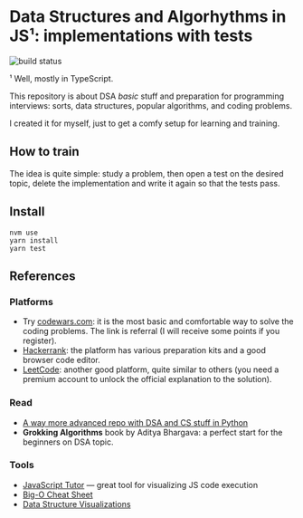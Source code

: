 # Data Structures and Algorhythms in JS¹: implementations with tests

![build status](https://github.com/8kto/js-tests/actions/workflows/main.yml/badge.svg)


¹ Well, mostly in TypeScript.

This repository is about DSA _basic_ stuff and preparation for programming interviews:
sorts, data structures, popular algorithms, and coding problems.

I created it for myself, just to get a comfy setup for learning and training.


## How to train
The idea is quite simple: study a problem, then open a test on the desired topic,
delete the implementation and write it again so that the tests pass.


## Install
```shell
nvm use
yarn install
yarn test
```

## References

### Platforms
* Try [codewars.com](www.codewars.com/r/vGDUvQ
  ): it is the most basic and comfortable way to solve the coding problems.
The link is referral (I will receive some points if you register).
* [Hackerrank](https://www.hackerrank.com/): the platform has various preparation kits and a good browser code editor.
* [LeetCode](https://leetcode.com/): another good platform, quite similar to others (you need a premium account to unlock the official explanation to the solution).


### Read
* [A way more advanced repo with DSA and CS stuff in Python](https://github.com/vinta/fuck-coding-interviews)
* **Grokking Algorithms** book by Aditya Bhargava: a perfect start for the beginners on DSA topic.


### Tools
* [JavaScript Tutor](https://pythontutor.com/javascript.html#mode=edit) — great tool for visualizing JS code execution
* [Big-O Cheat Sheet](https://www.bigocheatsheet.com/)
* [Data Structure Visualizations](https://www.cs.usfca.edu/~galles/visualization/Algorithms.html)
